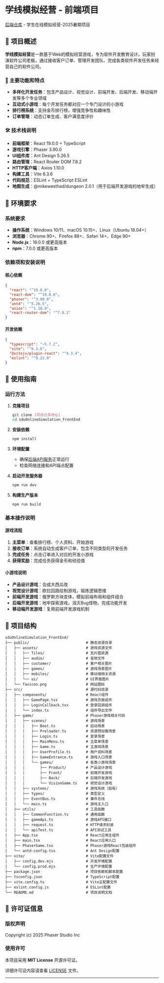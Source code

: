 # 学线模拟经营 - 前端项目

[后端仓库](https://github.com/Hanserprpr/sduonline_simulation) - 学生在线模拟经营-2025暑期项目

## 📖 项目概述

**学线模拟经营**是一款基于Web的模拟经营游戏，专为软件开发教育设计。玩家扮演软件公司老板，通过接收客户订单、管理开发团队、完成各类软件开发任务来经营自己的软件公司。

### 🎯 主要功能和特点

- **多样化开发任务**：包含产品设计、视觉设计、前端开发、后端开发、移动端开发等多个专业领域
- **互动式小游戏**：每个开发任务都对应一个专门设计的小游戏
- **排行榜系统**：支持金币排行榜，增强竞争性和趣味性
- **订单管理**：动态订单生成、客户满意度评价

### 🛠️ 技术栈说明

- **前端框架**：React 19.0.0 + TypeScript
- **游戏引擎**：Phaser 3.90.0
- **UI组件库**：Ant Design 5.26.5
- **路由管理**：React Router DOM 7.8.2
- **HTTP客户端**：Axios 1.10.0
- **构建工具**：Vite 6.3.6
- **代码规范**：ESLint + TypeScript ESLint
- **地图生成**：@mikewesthad/dungeon 2.0.1（用于后端开发游戏的地牢生成）

## 🔧 环境要求

### 系统要求
- **操作系统**：Windows 10/11、macOS 10.15+、Linux（Ubuntu 18.04+）
- **浏览器**：Chrome 90+、Firefox 88+、Safari 14+、Edge 90+
- **Node.js**：16.0.0 或更高版本
- **npm**：7.0.0 或更高版本


### 依赖项和安装说明

#### 核心依赖
```json
{
  "react": "^19.0.0",
  "react-dom": "^19.0.0",
  "phaser": "^3.90.0",
  "antd": "^5.26.5",
  "axios": "^1.10.0",
  "react-router-dom": "^7.8.2"
}
```

#### 开发依赖
```json
{
  "typescript": "~5.7.2",
  "vite": "^6.3.6",
  "@vitejs/plugin-react": "^4.3.4",
  "eslint": "^9.22.0"
}
```

## 🚀 使用指南

### 运行方法

1. **克隆项目**
   ```bash
   git clone [项目仓库地址]
   cd sduOnlineSimulation_FrontEnd
   ```

2. **安装依赖**
   ```bash
   npm install
   ```

3. **环境配置**
   - 确保[后端API服务](https://github.com/Hanserprpr/sduonline_simulation)正常运行
   - 检查网络连接和API端点配置

4. **启动开发服务器**
   ```bash
   npm run dev
   ```

5. **构建生产版本**
   ```bash
   npm run build
   ```

### 基本操作说明

#### 游戏流程
1. **主菜单**：查看排行榜、个人资料、开始游戏
2. **接收订单**：系统自动生成客户订单，包含不同类型的开发任务
3. **完成任务**：点击订单进入对应的开发小游戏
4. **获得奖励**：完成任务获得金币和经验值

#### 小游戏说明
- **产品设计游戏**：合成大西瓜改
- **视觉设计游戏**：欧拉回路绘制游戏，锻炼逻辑思维
- **前端开发游戏**：俄罗斯方块变体，模拟前端布局和组件组合
- **后端开发游戏**：地牢探索游戏，消灭Bug怪物，完成功能开发
- **移动端开发游戏**：复用前端开发游戏机制

## 📁 项目结构

```
sduOnlineSimulation_FrontEnd/
├── public/                          # 静态资源目录
│   ├── assets/                      # 游戏资源文件
│   │   ├── Tiles/                   # 瓦片图资源
│   │   ├── audio/                   # 音频文件
│   │   ├── customer/                # 客户相关图片
│   │   ├── games/                   # 游戏场景图片
│   │   ├── mobiles/                 # 移动端相关资源
│   │   └── ui/                      # UI界面图片
│   └── favicon.png                  # 网站图标
├── src/                             # 源代码目录
│   ├── components/                  # React组件
│   │   ├── GamePage.tsx             # 游戏页面组件
│   │   ├── LoginCallback.tsx        # 登录回调组件
│   │   └── index.ts                 # 组件导出文件
│   ├── game/                        # Phaser游戏相关代码
│   │   ├── scenes/                  # 游戏场景
│   │   │   ├── Boot.ts              # 启动场景
│   │   │   ├── Preloader.ts         # 资源预加载场景
│   │   │   ├── Login.ts             # 登录场景
│   │   │   ├── MainMenu.ts          # 主菜单场景
│   │   │   ├── Game.ts              # 主游戏场景
│   │   │   ├── UserProfile.ts       # 用户资料场景
│   │   │   ├── GameEntrance.ts      # 游戏入口场景
│   │   │   └── games/               # 各类小游戏场景
│   │   │       ├── Product/         # 产品设计游戏
│   │   │       ├── Front/           # 前端开发游戏
│   │   │       ├── Back/            # 后端开发游戏
│   │   │       └── VisionGame.ts    # 视觉设计游戏
│   │   ├── systems/                 # 游戏系统（如有）
│   │   ├── types/                   # 类型定义
│   │   ├── EventBus.ts              # 事件总线
│   │   └── main.ts                  # 游戏主入口
│   ├── utils/                       # 工具函数
│   │   ├── CommonFunction.ts        # 通用函数
│   │   ├── gameApi.ts               # 游戏API接口
│   │   ├── request.ts               # HTTP请求封装
│   │   └── apiTest.ts               # API测试工具
│   ├── App.tsx                      # React应用主组件
│   ├── main.tsx                     # React应用入口
│   ├── PhaserGame.tsx               # Phaser游戏React包装组件
│   └── antd-config.tsx              # Ant Design配置
├── vite/                            # Vite配置文件
│   ├── config.dev.mjs               # 开发环境配置
│   └── config.prod.mjs              # 生产环境配置
├── package.json                     # 项目依赖和脚本配置
├── tsconfig.json                    # TypeScript配置
├── vite.config.ts                   # Vite主配置文件
├── eslint.config.js                 # ESLint配置
└── README.md                        # 项目说明文档
```

## 📄 许可证信息

### 版权声明
Copyright (c) 2025 Phaser Studio Inc

### 使用许可
本项目采用 **MIT License** 开源许可证。

详细许可证内容请查看 [LICENSE](./LICENSE) 文件。

---
